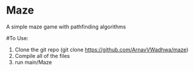 # Maze
A simple maze game with pathfinding algorithms

#To Use:
1. Clone the git repo (git clone https://github.com/ArnavVWadhwa/maze)
2. Compile all of the files
3. run main/Maze